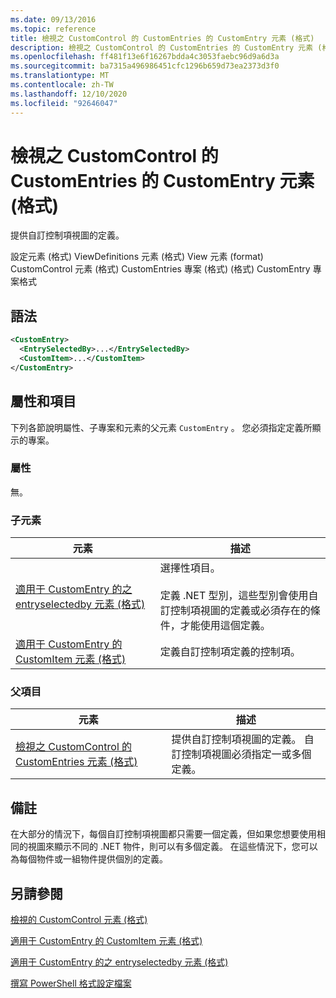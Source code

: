 ```yaml
---
ms.date: 09/13/2016
ms.topic: reference
title: 檢視之 CustomControl 的 CustomEntries 的 CustomEntry 元素 (格式)
description: 檢視之 CustomControl 的 CustomEntries 的 CustomEntry 元素 (格式)
ms.openlocfilehash: ff481f13e6f16267bdda4c3053faebc96d9a6d3a
ms.sourcegitcommit: ba7315a496986451cfc1296b659d73ea2373d3f0
ms.translationtype: MT
ms.contentlocale: zh-TW
ms.lasthandoff: 12/10/2020
ms.locfileid: "92646047"
---
```

# <a name="customentry-element-for-customentries-for-customcontrol-for-view-format"></a>檢視之 CustomControl 的 CustomEntries 的 CustomEntry 元素 (格式)

提供自訂控制項視圖的定義。

設定元素 (格式) ViewDefinitions 元素 (格式) View 元素 (format) CustomControl 元素 (格式) CustomEntries 專案 (格式)  (格式) CustomEntry 專案格式

## <a name="syntax"></a>語法

```xml
<CustomEntry>
  <EntrySelectedBy>...</EntrySelectedBy>
  <CustomItem>...</CustomItem>
</CustomEntry>
```

## <a name="attributes-and-elements"></a>屬性和項目

下列各節說明屬性、子專案和元素的父元素 `CustomEntry` 。 您必須指定定義所顯示的專案。

### <a name="attributes"></a>屬性

無。

### <a name="child-elements"></a>子元素

|元素|描述|
|-------------|-----------------|
|[適用于 CustomEntry 的之 entryselectedby 元素 (格式) ](./entryselectedby-element-for-customentry-for-customcontrol-for-view-format.md)|選擇性項目。<br /><br /> 定義 .NET 型別，這些型別會使用自訂控制項視圖的定義或必須存在的條件，才能使用這個定義。|
|[適用于 CustomEntry 的 CustomItem 元素 (格式) ](./customitem-element-for-customentry-for-customcontrol-for-view-format.md)|定義自訂控制項定義的控制項。|

### <a name="parent-elements"></a>父項目

|元素|描述|
|-------------|-----------------|
|[檢視之 CustomControl 的 CustomEntries 元素 (格式)](./customentries-element-for-customcontrol-for-view-format.md)|提供自訂控制項視圖的定義。 自訂控制項視圖必須指定一或多個定義。|

## <a name="remarks"></a>備註

在大部分的情況下，每個自訂控制項視圖都只需要一個定義，但如果您想要使用相同的視圖來顯示不同的 .NET 物件，則可以有多個定義。 在這些情況下，您可以為每個物件或一組物件提供個別的定義。

## <a name="see-also"></a>另請參閱

[檢視的 CustomControl 元素 (格式)](./customcontrol-element-for-view-format.md)

[適用于 CustomEntry 的 CustomItem 元素 (格式) ](./customitem-element-for-customentry-for-customcontrol-for-view-format.md)

[適用于 CustomEntry 的之 entryselectedby 元素 (格式) ](./entryselectedby-element-for-customentry-for-customcontrol-for-view-format.md)

[撰寫 PowerShell 格式設定檔案](./writing-a-powershell-formatting-file.md)
